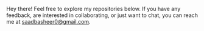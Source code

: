 Hey there!
Feel free to explore my repositories below. If you have any feedback, are interested in collaborating, or just want to chat, you can reach me at saadbasheer0@gmail.com.
